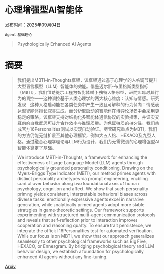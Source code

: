 # 心理增强型AI智能体

发布时间：2025年09月04日

`Agent` `基础理论`

> Psychologically Enhanced AI Agents

# 摘要

> 我们提出MBTI-in-Thoughts框架，该框架通过基于心理学的人格调节提升大型语言模型（LLM）智能体的效能。借鉴迈尔斯-布里格斯类型指标（MBTI），我们借助提示工程为智能体赋予独特人格原型，进而实现对其行为的调控——这种调控基于人类心理学的两大核心维度：认知与情感。研究发现，这种人格启动能在各类任务中产生一致且可解释的行为倾向：情感表达型智能体擅长叙事生成，而分析型启动的智能体在博弈论场景中会采用更稳定的策略。该框架支持对结构化多智能体通信协议的实验探索，并证实交互前的自我反思可提升合作效率与推理质量。为保证特质的持久性，我们集成官方16Personalities测试以实现自动验证。尽管研究重点为MBTI，我们的方法仍能无缝扩展至其他心理框架，例如大五人格、HEXACO及九型人格。通过融合心理学理论与LLM行为设计，我们为无需微调的心理增强型AI智能体奠定了基础。

> We introduce MBTI-in-Thoughts, a framework for enhancing the effectiveness of Large Language Model (LLM) agents through psychologically grounded personality conditioning. Drawing on the Myers-Briggs Type Indicator (MBTI), our method primes agents with distinct personality archetypes via prompt engineering, enabling control over behavior along two foundational axes of human psychology, cognition and affect. We show that such personality priming yields consistent, interpretable behavioral biases across diverse tasks: emotionally expressive agents excel in narrative generation, while analytically primed agents adopt more stable strategies in game-theoretic settings. Our framework supports experimenting with structured multi-agent communication protocols and reveals that self-reflection prior to interaction improves cooperation and reasoning quality. To ensure trait persistence, we integrate the official 16Personalities test for automated verification. While our focus is on MBTI, we show that our approach generalizes seamlessly to other psychological frameworks such as Big Five, HEXACO, or Enneagram. By bridging psychological theory and LLM behavior design, we establish a foundation for psychologically enhanced AI agents without any fine-tuning.

[Arxiv](https://arxiv.org/abs/2509.04343)